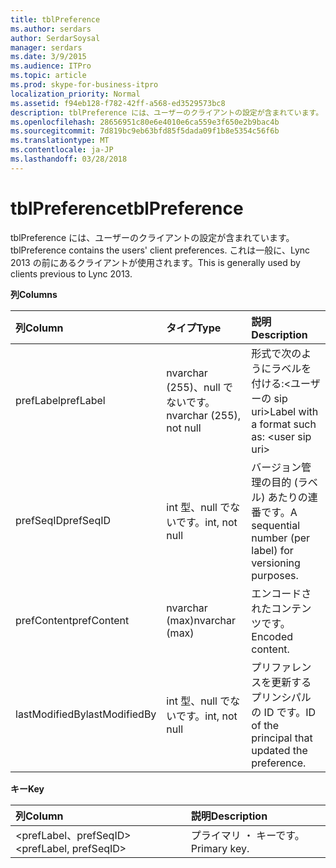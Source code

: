 ```yaml
---
title: tblPreference
ms.author: serdars
author: SerdarSoysal
manager: serdars
ms.date: 3/9/2015
ms.audience: ITPro
ms.topic: article
ms.prod: skype-for-business-itpro
localization_priority: Normal
ms.assetid: f94eb128-f782-42ff-a568-ed3529573bc8
description: tblPreference には、ユーザーのクライアントの設定が含まれています。 これは一般に、Lync 2013 の前にあるクライアントが使用されます。
ms.openlocfilehash: 28656951c80e6e4010e6ca559e3f650e2b9bac4b
ms.sourcegitcommit: 7d819bc9eb63bfd85f5dada09f1b8e5354c56f6b
ms.translationtype: MT
ms.contentlocale: ja-JP
ms.lasthandoff: 03/28/2018
---
```

# <a name="tblpreference"></a><span data-ttu-id="3139f-104">tblPreference</span><span class="sxs-lookup"><span data-stu-id="3139f-104">tblPreference</span></span>
 
<span data-ttu-id="3139f-105">tblPreference には、ユーザーのクライアントの設定が含まれています。</span><span class="sxs-lookup"><span data-stu-id="3139f-105">tblPreference contains the users' client preferences.</span></span> <span data-ttu-id="3139f-106">これは一般に、Lync 2013 の前にあるクライアントが使用されます。</span><span class="sxs-lookup"><span data-stu-id="3139f-106">This is generally used by clients previous to Lync 2013.</span></span>
  
<span data-ttu-id="3139f-107">**列**</span><span class="sxs-lookup"><span data-stu-id="3139f-107">**Columns**</span></span>

|<span data-ttu-id="3139f-108">**列**</span><span class="sxs-lookup"><span data-stu-id="3139f-108">**Column**</span></span>|<span data-ttu-id="3139f-109">**タイプ**</span><span class="sxs-lookup"><span data-stu-id="3139f-109">**Type**</span></span>|<span data-ttu-id="3139f-110">**説明**</span><span class="sxs-lookup"><span data-stu-id="3139f-110">**Description**</span></span>|
|:-----|:-----|:-----|
|<span data-ttu-id="3139f-111">prefLabel</span><span class="sxs-lookup"><span data-stu-id="3139f-111">prefLabel</span></span>  <br/> |<span data-ttu-id="3139f-112">nvarchar (255)、null でないです。</span><span class="sxs-lookup"><span data-stu-id="3139f-112">nvarchar (255), not null</span></span>  <br/> |<span data-ttu-id="3139f-113">形式で次のようにラベルを付ける:\<ユーザーの sip uri\></span><span class="sxs-lookup"><span data-stu-id="3139f-113">Label with a format such as: \<user sip uri\></span></span>|<span data-ttu-id="3139f-114">ユーザー名です。\<セットの優先順位\>。</span><span class="sxs-lookup"><span data-stu-id="3139f-114">username.\<preference set\>.</span></span>  <br/> |
|<span data-ttu-id="3139f-115">prefSeqID</span><span class="sxs-lookup"><span data-stu-id="3139f-115">prefSeqID</span></span>  <br/> |<span data-ttu-id="3139f-116">int 型、null でないです。</span><span class="sxs-lookup"><span data-stu-id="3139f-116">int, not null</span></span>  <br/> |<span data-ttu-id="3139f-117">バージョン管理の目的 (ラベル) あたりの連番です。</span><span class="sxs-lookup"><span data-stu-id="3139f-117">A sequential number (per label) for versioning purposes.</span></span>  <br/> |
|<span data-ttu-id="3139f-118">prefContent</span><span class="sxs-lookup"><span data-stu-id="3139f-118">prefContent</span></span>  <br/> |<span data-ttu-id="3139f-119">nvarchar (max)</span><span class="sxs-lookup"><span data-stu-id="3139f-119">nvarchar (max)</span></span>  <br/> |<span data-ttu-id="3139f-120">エンコードされたコンテンツです。</span><span class="sxs-lookup"><span data-stu-id="3139f-120">Encoded content.</span></span>  <br/> |
|<span data-ttu-id="3139f-121">lastModifiedBy</span><span class="sxs-lookup"><span data-stu-id="3139f-121">lastModifiedBy</span></span>  <br/> |<span data-ttu-id="3139f-122">int 型、null でないです。</span><span class="sxs-lookup"><span data-stu-id="3139f-122">int, not null</span></span>  <br/> |<span data-ttu-id="3139f-123">プリファレンスを更新するプリンシパルの ID です。</span><span class="sxs-lookup"><span data-stu-id="3139f-123">ID of the principal that updated the preference.</span></span>  <br/> |
   
<span data-ttu-id="3139f-124">**キー**</span><span class="sxs-lookup"><span data-stu-id="3139f-124">**Key**</span></span>

|<span data-ttu-id="3139f-125">**列**</span><span class="sxs-lookup"><span data-stu-id="3139f-125">**Column**</span></span>|<span data-ttu-id="3139f-126">**説明**</span><span class="sxs-lookup"><span data-stu-id="3139f-126">**Description**</span></span>|
|:-----|:-----|
|<span data-ttu-id="3139f-127">\<prefLabel、prefSeqID\></span><span class="sxs-lookup"><span data-stu-id="3139f-127">\<prefLabel, prefSeqID\></span></span>  <br/> |<span data-ttu-id="3139f-128">プライマリ ・ キーです。</span><span class="sxs-lookup"><span data-stu-id="3139f-128">Primary key.</span></span>  <br/> |
   

